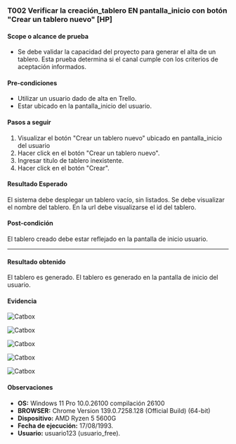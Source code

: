 ### T002 Verificar la creación_tablero EN pantalla_inicio con botón "Crear un tablero nuevo" [HP]  

#### Scope o alcance de prueba
* Se debe validar la capacidad del proyecto para generar el alta de un tablero. Esta prueba determina si el canal cumple con los criterios de aceptación informados.
#### Pre-condiciones
* Utilizar un usuario dado de alta en Trello.
* Estar ubicado en la pantalla_inicio del usuario.
#### Pasos a seguir

1. Visualizar el botón "Crear un tablero nuevo" ubicado en pantalla_inicio del usuario
2. Hacer click en el botón "Crear un tablero nuevo".
3. Ingresar titulo de tablero inexistente.
4. Hacer click en el botón "Crear".
#### Resultado Esperado
El sistema debe desplegar un tablero vacío, sin listados.
Se debe visualizar el nombre del tablero.
En la url debe visualizarse el id del tablero.
#### Post-condición
El tablero creado debe estar reflejado en la pantalla de inicio usuario.

-----
#### Resultado obtenido
El tablero es generado.
El tablero es generado en la pantalla de inicio del usuario.

#### Evidencia

![Catbox](https://files.catbox.moe/5ogapb.png)

![Catbox](https://files.catbox.moe/pa18b5.png)

![Catbox](https://files.catbox.moe/8bit7u.png)


![Catbox](https://files.catbox.moe/t2749a.png)

![Catbox](https://files.catbox.moe/a6efrl.png)

#### Observaciones

* **OS:** Windows 11 Pro 10.0.26100 compilación 26100
* **BROWSER:** Chrome Version 139.0.7258.128 (Official Build) (64-bit)
* **Dispositivo:** AMD Ryzen 5 5600G
* **Fecha de ejecución:** 17/08/1993.
* **Usuario:** usuario123 (usuario_free).